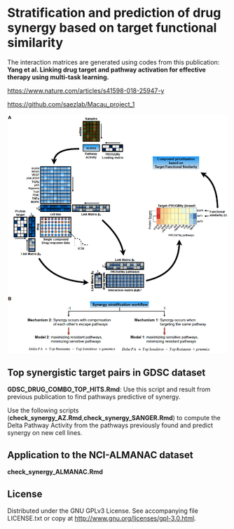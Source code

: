 # Stratification and prediction of drug synergy based on target functional similarity

The interaction matrices are generated using codes from this publication: 
**Yang et al. Linking drug target and pathway activation for effective therapy using multi-task learning.**

https://www.nature.com/articles/s41598-018-25947-y

https://github.com/saezlab/Macau_project_1


![Alt text](https://github.com/saezlab/Macau_Synergy_Prediction/blob/master/image/Figure_1.png)


## Top synergistic target pairs in GDSC dataset

**GDSC_DRUG_COMBO_TOP_HITS.Rmd**: Use this script and result from previous publication to find pathways predictive of synergy. 

Use the following scripts (**check_synergy_AZ.Rmd**,**check_synergy_SANGER.Rmd**) to compute the Delta Pathway Activity from the pathways previously found and predict synergy on new cell lines.

## Application to the NCI-ALMANAC dataset 
**check_synergy_ALMANAC.Rmd**



## License

Distributed under the GNU GPLv3 License. See accompanying file LICENSE.txt or copy at http://www.gnu.org/licenses/gpl-3.0.html.
